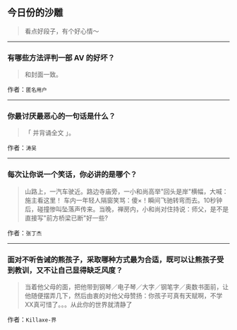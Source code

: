 ## 今日份的沙雕

> 看点好段子，有个好心情～


 
---

### 有哪些方法评判一部 AV 的好坏？

> 和封面一致。


作者：`匿名用户`

---

### 你最讨厌最恶心的一句话是什么？

> 「 并背诵全文 」。


作者：`涛吴`

---

### 每次让你说一个笑话，你必讲的是哪个？

> 山路上，一汽车驶近。路边寺庙旁，一小和尚高举"回头是岸"横幅，大喊：施主看这里！ 车内一年轻人隔窗笑骂：傻×！瞬间飞驰转弯而去。10秒钟后，碰撞惨叫坠落声传来。当晚，禅房内，小和尚对住持说：师父，是不是直接写"前方桥梁已断"好一些?


作者：`张丁杰`

---

### 面对不听告诫的熊孩子，采取哪种方式最为合适，既可以让熊孩子受到教训，又不让自己显得缺乏风度？

> 当着他父母的面，把他带到钢琴／电子琴／大字／钢笔字／奥数书面前，让他随便摆弄几下，然后由衷的对他父母赞扬：你孩子可真有天赋啊，不学XX真可惜了。。。从此你的世界就清静了


作者：`Killaxe-界`